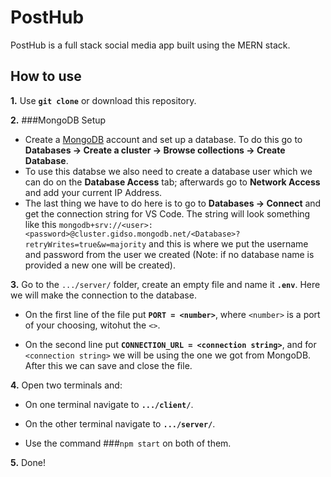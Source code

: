 # PostHub

PostHub is a full stack social media app built using the MERN stack.

## How to use

**1.** Use **`git clone`** or download this repository.

**2.** ###MongoDB Setup
- Create a [MongoDB](https://www.mongodb.com) account and set up a database. To do this go to **Databases -> Create a cluster -> Browse collections -> Create Database**.
- To use this databse we also need to create a database user which we can do on the **Database Access** tab; afterwards go to **Network Access** and add your current IP Address. 
- The last thing we have to do here is to go to **Databases -> Connect** and get the connection string for VS Code. The string will look something like this `mongodb+srv://<user>:<password>@cluster.gidso.mongodb.net/<Database>?retryWrites=true&w=majority` and this is where we put the username and password from the user we created (Note: if no database name is provided a new one will be created).

**3.** Go to the `.../server/` folder, create an empty file and name it **`.env`**. Here we will make the connection to the database.

   - On the first line of the file put **`PORT = <number>`**, where `<number>` is a port of your choosing, witohut the `<>`.

   - On the second line put **`CONNECTION_URL = <connection string>`**, and for `<connection string>` we will be using the one we got from MongoDB. After this we can save and close the file.

**4.** Open two terminals and:
   - On one terminal navigate to **`.../client/`**.

   - On the other terminal navigate to **`.../server/`**.

   - Use the command ###`npm start` on both of them.
  
**5.** Done!
